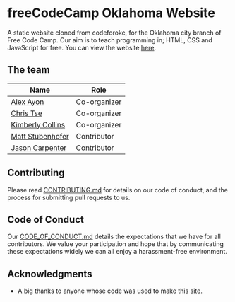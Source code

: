 # freeCodeCamp Oklahoma Website

A static website cloned from codeforokc, for the Oklahoma city branch of Free Code Camp. Our aim is to teach programming in; HTML, CSS and JavaScript for free.
You can view the website [here](https://www.fccokc.com/).

## The team

| Name | Role |
|---|---|
| [Alex Ayon](https://github.com/alex-code4okc/)                               | Co-organizer |
| [Chris Tse](https://github.com/chris-tse)                                    | Co-organizer |
| [Kimberly Collins](https://github.com/kacollins)                             | Co-organizer |
| [Matt Stubenhofer](https://github.com/mstub)                                 | Contributor  |
| [Jason Carpenter](https://github.com/Jason9199)                              | Contributor  |

## Contributing

Please read [CONTRIBUTING.md](https://github.com/FreeCodeCampOKC/fccokc_web/blob/master/CONTRIBUTING.md) for details on our code of conduct, and the process for submitting pull requests to us.

## Code of Conduct

Our [CODE_OF_CONDUCT.md](https://github.com/FreeCodeCampOKC/fccokc_web/blob/master/CODE_OF_CONDUCT.md) details the expectations that we have for all contributors.
We value your participation and hope that by communicating these expectations widely we can all enjoy a harassment-free environment.

## Acknowledgments

* A big thanks to anyone whose code was used to make this site.

